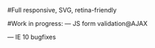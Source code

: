 #Full responsive, SVG, retina-friendly

#Work in progress:
— JS form validation@AJAX

— IE 10 bugfixes
